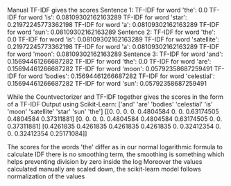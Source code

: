 Manual TF-IDF gives the scores
Sentence 1:
  TF-IDF for word 'the': 0.0
  TF-IDF for word 'is': 0.08109302162163289
  TF-IDF for word 'star': 0.21972245773362198
  TF-IDF for word 'a': 0.08109302162163289
  TF-IDF for word 'sun': 0.08109302162163289
Sentence 2:
  TF-IDF for word 'the': 0.0
  TF-IDF for word 'is': 0.08109302162163289
  TF-IDF for word 'satellite': 0.21972245773362198
  TF-IDF for word 'a': 0.08109302162163289
  TF-IDF for word 'moon': 0.08109302162163289
Sentence 3:
  TF-IDF for word 'and': 0.15694461266687282
  TF-IDF for word 'the': 0.0
  TF-IDF for word 'are': 0.15694461266687282
  TF-IDF for word 'moon': 0.05792358687259491
  TF-IDF for word 'bodies': 0.15694461266687282
  TF-IDF for word 'celestial': 0.15694461266687282
  TF-IDF for word 'sun': 0.05792358687259491

While the Countvectorizer and TF-IDF together gives the scores in the form of a 
TF-IDF Output using Scikit-Learn:
['and'      'are'      'bodies'   'celestial' 'is'       'moon'    'satellite' 'star'     'sun'      'the']
[[0.         0.         0.         0.         0.4804584  0.         0.         0.63174505 0.4804584  0.37311881]
 [0.         0.         0.         0.         0.4804584  0.4804584  0.63174505 0.         0.         0.37311881]
 [0.4261835  0.4261835  0.4261835  0.4261835  0.         0.32412354 0.         0.         0.32412354 0.25171084]]

The scores for the words 'the' differ as in our normal logarithmic formula to calculate IDF there is no smoothing term, the smoothing is something which helps preventing division by zero inside the log
Moreover the values calculated manually are scaled down, the scikit-learn model follows normalization of the values

